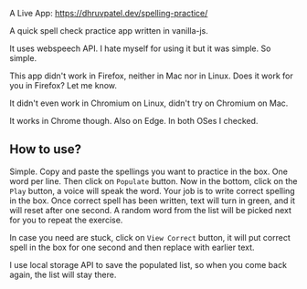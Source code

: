 A Live App: https://dhruvpatel.dev/spelling-practice/

A quick spell check practice app written in vanilla-js.
 
It uses webspeech API. I hate myself for using it but it was simple. So simple.

This app didn't work in Firefox, neither in Mac nor in Linux. Does it work for you in Firefox? Let me know.

It didn't even work in Chromium on Linux, didn't try on Chromium on Mac.

It works in Chrome though. Also on Edge. In both OSes I checked.

## How to use?

Simple. Copy and paste the spellings you want to practice in the box. One word per line. Then click on `Populate` button. Now in the bottom, click on the `Play` button, a voice will speak the word. Your job is to write correct spelling in the box. Once correct spell has been written, text will turn in green, and it will reset after one second. A random word from the list will be picked next for you to repeat the exercise.

In case you need are stuck, click on `View Correct` button, it will put correct spell in the box for one second and then replace with earlier text.

I use local storage API to save the populated list, so when you come back again, the list will stay there.
